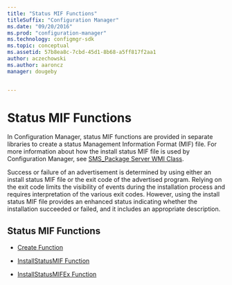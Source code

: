 ```yaml
---
title: "Status MIF Functions"
titleSuffix: "Configuration Manager"
ms.date: "09/20/2016"
ms.prod: "configuration-manager"
ms.technology: configmgr-sdk
ms.topic: conceptual
ms.assetid: 57b8ea8c-7cbd-45d1-8b68-a5ff817f2aa1
author: aczechowski
ms.author: aaroncz
manager: dougeby


---
```

# Status MIF Functions
In Configuration Manager, status MIF functions are provided in separate libraries to create a status Management Information Format (MIF) file. For more information about how the install status MIF file is used by Configuration Manager, see [SMS_Package Server WMI Class](../../../../../develop/reference/core/servers/configure/sms_package-server-wmi-class.md).  

 Success or failure of an advertisement is determined by using either an install status MIF file or the exit code of the advertised program. Relying on the exit code limits the visibility of events during the installation process and requires interpretation of the various exit codes. However, using the install status MIF file provides an enhanced status indicating whether the installation succeeded or failed, and it includes an appropriate description.  

## Status MIF Functions  

-   [Create Function](../../../../../develop/reference/core/servers/manage/create-function.md)  

-   [InstallStatusMIF Function](../../../../../develop/reference/core/servers/manage/installstatusmif-function.md)  

-   [InstallStatusMIFEx Function](../../../../../develop/reference/core/servers/manage/installstatusmifex-function.md)  
